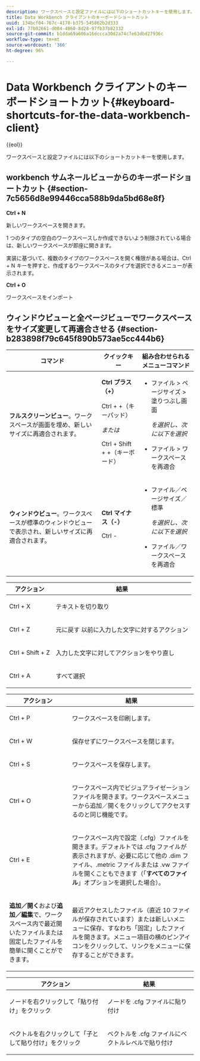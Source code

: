 ```yaml
---
description: ワークスペースと設定ファイルには以下のショートカットキーを使用します。
title: Data Workbench クライアントのキーボードショートカット
uuid: 134bcf04-767c-4170-b375-545862b2d333
exl-id: 77b02661-d084-4860-8d28-97fb37b82332
source-git-commit: b1dda69a606a16dccca30d2a74c7e63dbd27936c
workflow-type: tm+mt
source-wordcount: '366'
ht-degree: 96%

---
```


# Data Workbench クライアントのキーボードショートカット{#keyboard-shortcuts-for-the-data-workbench-client}

{{eol}}

ワークスペースと設定ファイルには以下のショートカットキーを使用します。

## workbench サムネールビューからのキーボードショートカット {#section-7c5656d8e99446cca588b9da5bd68e8f}

**Ctrl + N**

新しいワークスペースを開きます。

1 つのタイプの空白のワークスペースしか作成できないよう制限されている場合は、新しいワークスペースが即座に開きます。

実装に基づいて、複数のタイプのワークスペースを開く権限がある場合は、Ctrl + N キーを押すと、作成するワークスペースのタイプを選択できるメニューが表示されます。

**Ctrl + O**

ワークスペースをインポート

## ウィンドウビューと全ページビューでワークスペースをサイズ変更して再適合させる {#section-b283898f79c645f890b573ae5cc444b6}

<table id="table_A01C514C99F043338D183A6839E03DEA"> 
 <thead> 
  <tr> 
   <th colname="col1" class="entry"> コマンド </th> 
   <th colname="col2" class="entry"> クイックキー </th> 
   <th colname="col3" class="entry"> 組み合わせられるメニューコマンド </th> 
  </tr>
 </thead>
 <tbody> 
  <tr> 
   <td colname="col1"> <p><b>フルスクリーンビュー</b>。ワークスペースが画面を埋め、新しいサイズに再適合されます。 </p> </td> 
   <td colname="col2"><b>Ctrl プラス（+）</b> <p>Ctrl + +（キーパッド） </p> <p><i> または</i> </p> <p>Ctrl + Shift + +（キーボード） </p> </td> 
   <td colname="col3"> 
    <ul id="ul_C7C731B894D946D9916F50806F015857"> 
     <li id="li_452B4C119B1A40038A408CFFC53653A9"><span class="uicontrol"> ファイル</span> &gt; <span class="uicontrol"> ページサイズ</span> &gt; <span class="uicontrol"> 塗りつぶし画面</span> <p><i>を選択し、次に以下を選択</i> </p> </li> 
     <li id="li_DE9B8B31B9F24A6AA68A1D0DB886B501"><span class="uicontrol"> ファイル</span> &gt; <span class="uicontrol"> ワークスペースを再適合</span> </li> 
    </ul> </td> 
  </tr> 
  <tr> 
   <td colname="col1"> <p><b>ウィンドウビュー</b>。ワークスペースが標準のウィンドウビューで表示され、新しいサイズに再適合されます。 </p> </td> 
   <td colname="col2"><b>Ctrl マイナス（-）</b> <p>Ctrl - </p> </td> 
   <td colname="col3"> 
    <ul id="ul_3474B9EFD69343C09BC84E485D896C28"> 
     <li id="li_820BAED76FF24A5785E6D89C5C692DD5">ファイル／ページサイズ／標準 <p><i>を選択し、次に以下を選択</i> </p> </li> 
     <li id="li_337789F282CE4C2C990C67B115782454">ファイル／ワークスペースを再適合 </li> 
    </ul> </td> 
  </tr> 
 </tbody> 
</table>

<!-- <a id="section_0597BF92E1AF4BCF9F1C8CEFFE52649A"></a> -->

<table id="table_B774FDAD85AD443897F0F9BC3EC843C7"> 
 <thead> 
  <tr> 
   <th colname="col1" class="entry"> アクション </th> 
   <th colname="col2" class="entry"> 結果 </th> 
  </tr>
 </thead>
 <tbody> 
  <tr> 
   <td colname="col1"> <p>Ctrl + X </p> </td> 
   <td colname="col2"> <p>テキストを切り取り </p> </td> 
  </tr> 
  <tr> 
   <td colname="col1"> <p>Ctrl + Z </p> </td> 
   <td colname="col2"> <p>元に戻す 以前に入力した文字に対するアクション </p> </td> 
  </tr> 
  <tr> 
   <td colname="col1"> <p>Ctrl + Shift + Z </p> </td> 
   <td colname="col2"> <p>入力した文字に対してアクションをやり直し </p> </td> 
  </tr> 
  <tr> 
   <td colname="col1"> <p>Ctrl + A </p> </td> 
   <td colname="col2"> <p>すべて選択 </p> </td> 
  </tr> 
 </tbody> 
</table>

<table id="table_BFCDE46CE5F64AF291A67EC488EF92A1"> 
 <thead> 
  <tr> 
   <th colname="col1" class="entry"> アクション </th> 
   <th colname="col2" class="entry"> 結果 </th> 
  </tr>
 </thead>
 <tbody> 
  <tr> 
   <td colname="col1"> <p>Ctrl + P </p> </td> 
   <td colname="col2"> <p>ワークスペースを印刷します。 </p> </td> 
  </tr> 
  <tr> 
   <td colname="col1"> <p>Ctrl + W </p> </td> 
   <td colname="col2"> <p>保存せずにワークスペースを閉じます。 </p> </td> 
  </tr> 
  <tr> 
   <td colname="col1"> <p>Ctrl + S </p> </td> 
   <td colname="col2"> <p>ワークスペースを保存します。 </p> </td> 
  </tr> 
  <tr> 
   <td colname="col1"> <p>Ctrl + O </p> </td> 
   <td colname="col2"> <p>ワークスペース内でビジュアライゼーションファイルを開きます。ワークスペースメニューから追加／開くをクリックしてアクセスするのと同じ機能です。 </p> </td> 
  </tr> 
  <tr> 
   <td colname="col1"> <p>Ctrl + E </p> </td> 
   <td colname="col2"> <p>ワークスペース内で設定（.cfg）ファイルを開きます。デフォルトでは .cfg ファイルが表示されますが、必要に応じて他の .dim ファイル、.metric ファイルまたは .vw ファイルを開くこともできます（「<b>すべてのファイル</b>」オプションを選択した場合）。 </p> </td> 
  </tr> 
  <tr> 
   <td colname="col1"> <p><b>追加／開く</b>および<b>追加／編集</b>で、ワークスペース内で最近開いたファイルまたは固定したファイルを簡単に開くことができます。 </p> </td> 
   <td colname="col2"> <p>最近アクセスしたファイル（直近 10 ファイルが保存されています）または新しいメニューに保存、すなわち「固定」したファイルを開きます。メニュー項目の横のピンアイコンをクリックして、リンクをメニューに保存することができます。 </p> </td> 
  </tr> 
 </tbody> 
</table>

<table id="table_99414A5999F94A2EAB2BBBA27EE487F5"> 
 <thead> 
  <tr> 
   <th colname="col1" class="entry"> アクション </th> 
   <th colname="col2" class="entry"> 結果 </th> 
  </tr>
 </thead>
 <tbody> 
  <tr> 
   <td colname="col1"> <p>ノードを右クリックして「<span class="uicontrol">貼り付け</span>」をクリック </p> </td> 
   <td colname="col2"> <p>ノードを <span class="filepath">.cfg</span> ファイルに貼り付け </p> </td> 
  </tr> 
  <tr> 
   <td colname="col1"> <p>ベクトルを右クリックして「<span class="uicontrol">子として貼り付け</span>」をクリック </p> </td> 
   <td colname="col2"> <p>ベクトルを <span class="filepath">.cfg</span> ファイルにベクトルレベルで貼り付け </p> </td> 
  </tr> 
 </tbody> 
</table>
